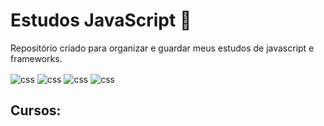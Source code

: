 # Estudos JavaScript 🖤
Repositório criado para organizar e guardar meus estudos de javascript e frameworks.

<img align="center" alt="css" src="https://img.shields.io/badge/JavaScript-F7DF1E?style=for-the-badge&logo=javascript&logoColor=black" /> <img align="center" alt="css" src="https://img.shields.io/badge/Node.js-43853D?style=for-the-badge&logo=node.js&logoColor=white" /> <img align="center" alt="css" src="https://img.shields.io/badge/TypeScript-007ACC?style=for-the-badge&logo=typescript&logoColor=white" /> <img align="center" alt="css" src="https://img.shields.io/badge/Visual_Studio_Code-0078D4?style=for-the-badge&logo=visual%20studio%20code&logoColor=white" />


## Cursos: 


